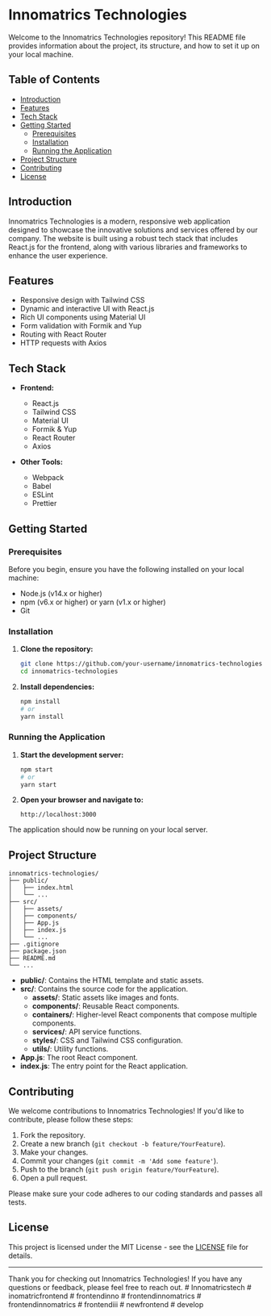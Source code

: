 # Innomatrics Technologies

Welcome to the Innomatrics Technologies repository! This README file provides information about the project, its structure, and how to set it up on your local machine.

## Table of Contents

- [Introduction](#introduction)
- [Features](#features)
- [Tech Stack](#tech-stack)
- [Getting Started](#getting-started)
  - [Prerequisites](#prerequisites)
  - [Installation](#installation)
  - [Running the Application](#running-the-application)
- [Project Structure](#project-structure)
- [Contributing](#contributing)
- [License](#license)

## Introduction

Innomatrics Technologies is a modern, responsive web application designed to showcase the innovative solutions and services offered by our company. The website is built using a robust tech stack that includes React.js for the frontend, along with various libraries and frameworks to enhance the user experience.

## Features

- Responsive design with Tailwind CSS
- Dynamic and interactive UI with React.js
- Rich UI components using Material UI
- Form validation with Formik and Yup
- Routing with React Router
- HTTP requests with Axios

## Tech Stack

- **Frontend:**
  - React.js
  - Tailwind CSS
  - Material UI
  - Formik & Yup
  - React Router
  - Axios

- **Other Tools:**
  - Webpack
  - Babel
  - ESLint
  - Prettier

## Getting Started

### Prerequisites

Before you begin, ensure you have the following installed on your local machine:

- Node.js (v14.x or higher)
- npm (v6.x or higher) or yarn (v1.x or higher)
- Git

### Installation

1. **Clone the repository:**

   ```sh
   git clone https://github.com/your-username/innomatrics-technologies.git
   cd innomatrics-technologies
   ```

2. **Install dependencies:**

   ```sh
   npm install
   # or
   yarn install
   ```

### Running the Application

1. **Start the development server:**

   ```sh
   npm start
   # or
   yarn start
   ```

2. **Open your browser and navigate to:**

   ```
   http://localhost:3000
   ```

The application should now be running on your local server.

## Project Structure

```
innomatrics-technologies/
├── public/
│   ├── index.html
│   └── ...
├── src/
│   ├── assets/
│   ├── components/
│   ├── App.js
│   ├── index.js
│   └── ...
├── .gitignore
├── package.json
├── README.md
└── ...
```

- **public/**: Contains the HTML template and static assets.
- **src/**: Contains the source code for the application.
  - **assets/**: Static assets like images and fonts.
  - **components/**: Reusable React components.
  - **containers/**: Higher-level React components that compose multiple components.
  - **services/**: API service functions.
  - **styles/**: CSS and Tailwind CSS configuration.
  - **utils/**: Utility functions.
- **App.js**: The root React component.
- **index.js**: The entry point for the React application.

## Contributing

We welcome contributions to Innomatrics Technologies! If you'd like to contribute, please follow these steps:

1. Fork the repository.
2. Create a new branch (`git checkout -b feature/YourFeature`).
3. Make your changes.
4. Commit your changes (`git commit -m 'Add some feature'`).
5. Push to the branch (`git push origin feature/YourFeature`).
6. Open a pull request.

Please make sure your code adheres to our coding standards and passes all tests.

## License

This project is licensed under the MIT License - see the [LICENSE](LICENSE) file for details.

---

Thank you for checking out Innomatrics Technologies! If you have any questions or feedback, please feel free to reach out.
#   I n n o m a t r i c s t e c h  
 #   i n o m a t r i c f r o n t e n d  
 #   f r o n t e n d i n n o  
 #   f r o n t e n d i n n o m a t r i c s  
 #   f r o n t e n d i n n o m a t r i c s  
 #   f r o n t e n d i i i  
 #   n e w f r o n t e n d  
 #   d e v e l o p  
 